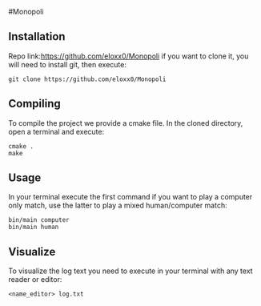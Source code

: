 #Monopoli
## Installation
Repo link:https://github.com/eloxx0/Monopoli if you want to clone it, you will need to install git, then execute:
```
git clone https://github.com/eloxx0/Monopoli 
```
## Compiling
To compile the project we provide a cmake file. In the cloned directory, open a terminal and execute:
```
cmake .
make
```
## Usage
In your terminal execute the first command if you want to play a computer only match, use the latter to play a mixed human/computer match:
```
bin/main computer
bin/main human
```
## Visualize
To visualize the log text you need to execute in your terminal with any text reader or editor:
```
<name_editor> log.txt
```
